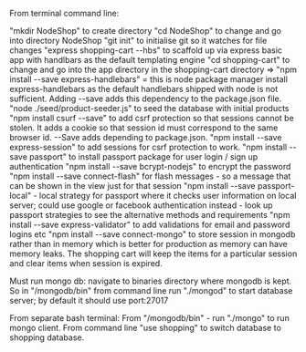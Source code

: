 From terminal command line:

"mkdir NodeShop" to create directory
"cd NodeShop" to change and go into directory NodeShop
"git init" to initialise git so it watches for file changes
"express shopping-cart --hbs" to scaffold up via express basic app with handlbars as the default templating engine
"cd shopping-cart" to change and go into the app directory
in the shopping-cart directory => "npm install --save express-handlebars" = this is node package manager install express-handlebars
as the default handlebars shipped with node is not sufficient.  Adding --save adds this dependency to the package.json file.
"node ./seed/product-seeder.js" to seed the database with initial products
"npm install csurf --save" to add csrf protection so that sessions cannot be stolen.  It adds a cookie so that session id must correspond
to the same browser id. --Save adds depending to package.json.
"npm install --save express-session" to add sessions for csrf protection to work.
"npm install --save passport" to install passport package for user login / sign up authentication
"npm install --save bcrypt-nodejs" to encrypt the password
"npm install --save connect-flash" for flash messages - so a message that can be shown in the view just for that session
"npm install --save passport-local" - local strategy for passport where it checks user information on local server;
could use google or facebook authentication instead - look up passport strategies to see the alternative methods and requirements
"npm install --save express-validator" to add validations for email and password logins etc
"npm install --save connect-mongo" to store session in mongodb rather than in memory which is better for production as memory
can have memory leaks.  The shopping cart will keep the items for a particular session and clear items when session is expired.


Must run mongo db:
navigate to binaries directory where mongodb is kept.  So in "/mongodb/bin" from command line run "./mongod" to start
database server;  by default it should use port:27017

From separate bash terminal:
From "/mongodb/bin" - run "./mongo" to run mongo client.  From command line "use shopping" to switch database to shopping database.


